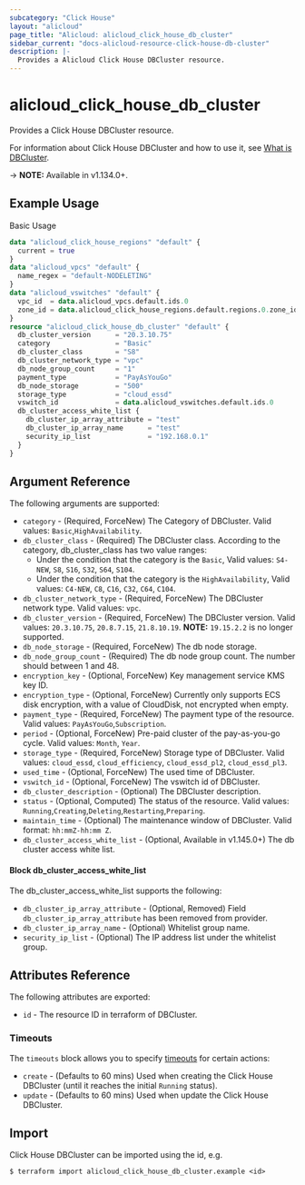 ```yaml
---
subcategory: "Click House"
layout: "alicloud"
page_title: "Alicloud: alicloud_click_house_db_cluster"
sidebar_current: "docs-alicloud-resource-click-house-db-cluster"
description: |-
  Provides a Alicloud Click House DBCluster resource.
---
```


# alicloud\_click\_house\_db\_cluster

Provides a Click House DBCluster resource.

For information about Click House DBCluster and how to use it, see [What is DBCluster](https://www.alibabacloud.com/product/clickhouse).

-> **NOTE:** Available in v1.134.0+.

## Example Usage

Basic Usage

```terraform
data "alicloud_click_house_regions" "default" {
  current = true
}
data "alicloud_vpcs" "default" {
  name_regex = "default-NODELETING"
}
data "alicloud_vswitches" "default" {
  vpc_id  = data.alicloud_vpcs.default.ids.0
  zone_id = data.alicloud_click_house_regions.default.regions.0.zone_ids.0.zone_id
}
resource "alicloud_click_house_db_cluster" "default" {
  db_cluster_version      = "20.3.10.75"
  category                = "Basic"
  db_cluster_class        = "S8"
  db_cluster_network_type = "vpc"
  db_node_group_count     = "1"
  payment_type            = "PayAsYouGo"
  db_node_storage         = "500"
  storage_type            = "cloud_essd"
  vswitch_id              = data.alicloud_vswitches.default.ids.0
  db_cluster_access_white_list {
    db_cluster_ip_array_attribute = "test"
    db_cluster_ip_array_name      = "test"
    security_ip_list              = "192.168.0.1"
  }
}
```

## Argument Reference

The following arguments are supported:

* `category` - (Required, ForceNew) The Category of DBCluster. Valid values: `Basic`,`HighAvailability`.
* `db_cluster_class` - (Required) The DBCluster class. According to the category, db_cluster_class has two value ranges:
  * Under the condition that the category is the `Basic`, Valid values: `S4-NEW`, `S8`, `S16`, `S32`, `S64`, `S104`.
  * Under the condition that the category is the `HighAvailability`, Valid values: `C4-NEW`, `C8`, `C16`, `C32`, `C64`, `C104`.
* `db_cluster_network_type` - (Required, ForceNew) The DBCluster network type. Valid values: `vpc`.
* `db_cluster_version` - (Required, ForceNew) The DBCluster version. Valid values: `20.3.10.75`, `20.8.7.15`, `21.8.10.19`. **NOTE:** `19.15.2.2` is no longer supported.
* `db_node_storage` - (Required, ForceNew) The db node storage.
* `db_node_group_count` - (Required) The db node group count. The number should between 1 and 48.
* `encryption_key` - (Optional, ForceNew) Key management service KMS key ID.
* `encryption_type` - (Optional, ForceNew) Currently only supports ECS disk encryption, with a value of CloudDisk, not encrypted when empty.
* `payment_type` - (Required, ForceNew) The payment type of the resource. Valid values: `PayAsYouGo`,`Subscription`.
* `period` - (Optional, ForceNew) Pre-paid cluster of the pay-as-you-go cycle. Valid values: `Month`, `Year`.
* `storage_type` - (Required, ForceNew) Storage type of DBCluster. Valid values: `cloud_essd`, `cloud_efficiency`, `cloud_essd_pl2`, `cloud_essd_pl3`.
* `used_time` - (Optional, ForceNew) The used time of DBCluster.
* `vswitch_id` - (Optional, ForceNew) The vswitch id of DBCluster.
* `db_cluster_description` - (Optional) The DBCluster description.
* `status` - (Optional, Computed) The status of the resource. Valid values: `Running`,`Creating`,`Deleting`,`Restarting`,`Preparing`.
* `maintain_time` - (Optional) The maintenance window of DBCluster. Valid format: `hh:mmZ-hh:mm Z`.
* `db_cluster_access_white_list` - (Optional, Available in v1.145.0+) The db cluster access white list.

#### Block db_cluster_access_white_list

The db_cluster_access_white_list supports the following:

* `db_cluster_ip_array_attribute` - (Optional, Removed) Field `db_cluster_ip_array_attribute` has been removed from provider.
* `db_cluster_ip_array_name` - (Optional) Whitelist group name.
* `security_ip_list` - (Optional) The IP address list under the whitelist group.

## Attributes Reference

The following attributes are exported:

* `id` - The resource ID in terraform of DBCluster.

### Timeouts

The `timeouts` block allows you to specify [timeouts](https://www.terraform.io/docs/configuration-0-11/resources.html#timeouts) for certain actions:

* `create` - (Defaults to 60 mins) Used when creating the Click House DBCluster (until it reaches the initial `Running` status).
* `update` - (Defaults to 60 mins) Used when update the Click House DBCluster.

## Import

Click House DBCluster can be imported using the id, e.g.

```
$ terraform import alicloud_click_house_db_cluster.example <id>
```